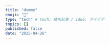 ```yaml
---
title: "dummy"
emoji: "📌"
type: "tech" # tech: 技術記事 / idea: アイデア
topics: []
published: false
date: "2025-04-26"
---
```

